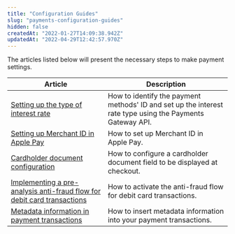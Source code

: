 ```yaml
---
title: "Configuration Guides"
slug: "payments-configuration-guides"
hidden: false
createdAt: "2022-01-27T14:09:38.942Z"
updatedAt: "2022-04-29T12:42:57.970Z"
---
```

The articles listed below will present the necessary steps to make payment settings.

| Article | Description |
| - | - |
| [Setting up the type of interest rate](https://developers.vtex.com/docs/guides/setting-up-the-type-of-interest-rate) | How to identify the payment methods' ID and set up the interest rate type using the Payments Gateway API. |
| [Setting up Merchant ID in Apple Pay](https://developers.vtex.com/docs/guides/setting-up-merchant-id-in-apple-pay) | How to set up Merchant ID in Apple Pay. |
| [Cardholder document configuration](https://developers.vtex.com/docs/guides/cardholder-document-configuration) | How to configure a cardholder document field to be displayed at checkout. |
| [Implementing a pre-analysis anti-fraud flow for debit card transactions](https://developers.vtex.com/docs/guides/implementing-a-pre-analysis-antifraud-flow-for-debit-card-transactions) | How to activate the anti-fraud flow for debit card transactions. |
| [Metadata information in payment transactions](https://developers.vtex.com/docs/guides/metadata-information-in-payment-transactions) | How to insert metadata information into your payment transactions. |
